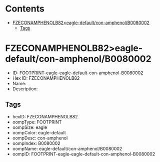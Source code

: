 



Contents
========

* [FZECONAMPHENOLB82>eagle-default/con-amphenol/B0080002](#fzeconamphenolb82eagle-defaultcon-amphenolb0080002)
	* [Tags](#tags)

# FZECONAMPHENOLB82>eagle-default/con-amphenol/B0080002

- ID: FOOTPRINT-eagle-eagle-default-con-amphenol-B0080002
- Hex ID: FZECONAMPHENOLB82
- Name: 
- Description: 

## Tags

- hexID: FZECONAMPHENOLB82
- oompType: FOOTPRINT
- oompSize: eagle
- oompColor: eagle-default
- oompDesc: con-amphenol
- oompIndex: B0080002
- oompName: eagle-default/con-amphenol/B0080002
- oompID: FOOTPRINT-eagle-eagle-default-con-amphenol-B0080002
